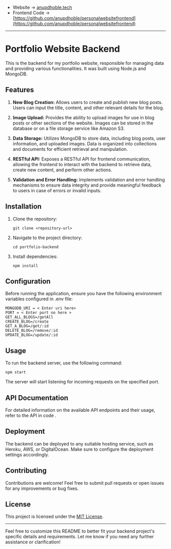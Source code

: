 - Website -> [anupdhoble.tech](anupdhoble.tech)
- Frontend Code -> [https://github.com/anupdhoble/personalwebsitefrontend](https://github.com/anupdhoble/personalwebsitefrontend)

---

# Portfolio Website Backend

This is the backend for my portfolio website, responsible for managing data and providing various functionalities. It was built using Node.js and MongoDB.

## Features

1. **New Blog Creation:** Allows users to create and publish new blog posts. Users can input the title, content, and other relevant details for the blog.

2. **Image Upload:** Provides the ability to upload images for use in blog posts or other sections of the website. Images can be stored in the database or on a file storage service like Amazon S3.

3. **Data Storage:** Utilizes MongoDB to store data, including blog posts, user information, and uploaded images. Data is organized into collections and documents for efficient retrieval and manipulation.

4. **RESTful API:** Exposes a RESTful API for frontend communication, allowing the frontend to interact with the backend to retrieve data, create new content, and perform other actions.

5. **Validation and Error Handling:** Implements validation and error handling mechanisms to ensure data integrity and provide meaningful feedback to users in case of errors or invalid inputs.

## Installation

1. Clone the repository:
   ```
   git clone <repository-url>
   ```
2. Navigate to the project directory:
   ```
   cd portfolio-backend
   ```
3. Install dependencies:
   ```
   npm install
   ```

## Configuration

Before running the application, ensure you have the following environment variables configured in .env file:
```
MONGODB_URI = < Enter uri here>
PORT = < Enter port no here >
GET_ALL_BLOGS=/getAll
CREATE_BLOG=/create
GET_A_BLOG=/get/:id
DELETE_BLOG=/remove/:id
UPDATE_BLOG=/update/:id
```
## Usage

To run the backend server, use the following command:

```
npm start
```

The server will start listening for incoming requests on the specified port.

## API Documentation

For detailed information on the available API endpoints and their usage, refer to the API in code .

## Deployment

The backend can be deployed to any suitable hosting service, such as Heroku, AWS, or DigitalOcean. Make sure to configure the deployment settings accordingly.

## Contributing

Contributions are welcome! Feel free to submit pull requests or open issues for any improvements or bug fixes.

## License

This project is licensed under the [MIT License](LICENSE).

---

Feel free to customize this README to better fit your backend project's specific details and requirements. Let me know if you need any further assistance or clarification!
